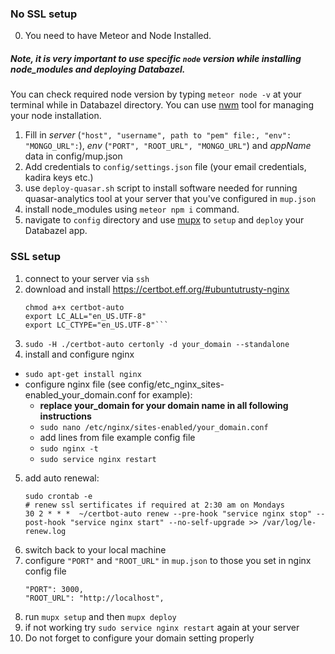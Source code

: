 ### No SSL setup

0) You need to have Meteor and Node Installed.
##### Note, it is very important to use specific `node` version while installing node_modules and deploying Databazel.
You can check required node version by typing `meteor node -v` at your
terminal while in Databazel directory.
You can use [nwm](https://github.com/creationix/nvm) tool for managing your node installation. 

1) Fill in *server* (`"host", "username", path to "pem" file:, "env": "MONGO_URL":`), *env* (`"PORT", "ROOT_URL", "MONGO_URL"`) and *appName* data in config/mup.json
3) Add credentials to `config/settings.json` file (your email credentials, kadira keys etc.)
3) use `deploy-quasar.sh` script to install software needed for running quasar-analytics tool at your server that you've configured in `mup.json`
4) install node_modules using `meteor npm i` command.
5) navigate to `config` directory and use [mupx](https://www.npmjs.com/package/mupx) to `setup` and `deploy` your Databazel app. 

### SSL setup
1) connect to your server via `ssh`
2) download and install https://certbot.eff.org/#ubuntutrusty-nginx
    ```wget https://dl.eff.org/certbot-auto
    chmod a+x certbot-auto
    export LC_ALL="en_US.UTF-8"
    export LC_CTYPE="en_US.UTF-8"```

3) `sudo -H ./certbot-auto certonly -d your_domain --standalone`
4) install and configure nginx
 - `sudo apt-get install nginx`
 - configure nginx file (see config/etc_nginx_sites-enabled_your_domain.conf for example):
    - **replace your_domain for your domain name in all following instructions**
    - `sudo nano /etc/nginx/sites-enabled/your_domain.conf`
    - add lines from file example config file
    - `sudo nginx -t`
    - `sudo service nginx restart`

5) add auto renewal:
    ```
    sudo crontab -e
    # renew ssl sertificates if required at 2:30 am on Mondays
    30 2 * * *  ~/certbot-auto renew --pre-hook "service nginx stop" --post-hook "service nginx start" --no-self-upgrade >> /var/log/le-renew.log
    ```
6) switch back to your local machine
7) configure `"PORT"` and `"ROOT_URL"` in  `mup.json` to those you set in nginx config file
    ```
    "PORT": 3000,
    "ROOT_URL": "http://localhost",
    ```
8) run `mupx setup` and then `mupx deploy`
9) if not working try `sudo service nginx restart` again at your server
10) Do not forget to configure your domain setting properly
